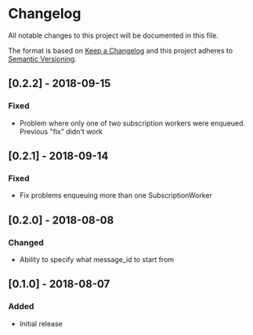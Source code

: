 # Changelog
All notable changes to this project will be documented in this file.

The format is based on [Keep a Changelog](http://keepachangelog.com/en/1.0.0/)
and this project adheres to [Semantic Versioning](http://semver.org/spec/v2.0.0.html).

## [0.2.2] - 2018-09-15
### Fixed
- Problem where only one of two subscription workers were enqueued. Previous "fix" didn't work

## [0.2.1] - 2018-09-14
### Fixed
- Fix problems enqueuing more than one SubscriptionWorker

## [0.2.0] - 2018-08-08
### Changed
- Ability to specify what message_id to start from

## [0.1.0] - 2018-08-07
### Added
- Initial release
